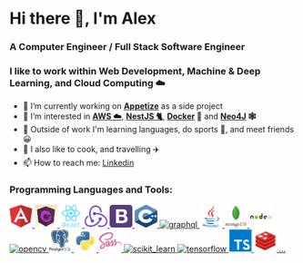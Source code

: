<h1>Hi there 👋, I'm Alex</h1>
<h3>A Computer Engineer / Full Stack Software Engineer</h3>
<h3>I like to work within Web Development, Machine & Deep Learning, and Cloud Computing ☁️ </h3>

- 🔭 I’m currently working on **[Appetize](https://github.com/nik-neg/Appetize)** as a side project
- 🌱 I’m interested in **[AWS ☁️](https://aws.amazon.com/)**,  **[NestJS 🐈](https://nestjs.com/)**, **[Docker](https://www.docker.com/) 🐋** and **[Neo4J](https://neo4j.com/) 🕸️**
- 🌻 Outside of work I'm learning languages, do sports 🏃, and meet friends 😀
- 🍳 I also like to cook, and travelling ✈️
- 📫 How to reach me: [Linkedin](https://www.linkedin.com/in/alexander-genkin-7108081a8/?locale=en_US)


<h3 align="left">Programming Languages and Tools:</h3>
<p align="left"> <a href="https://angular.io" target="_blank"> <img src="https://github.com/nik-neg/nik-neg/blob//main/images/angular-icon.svg" alt="angularjs" width="40" height="40"/> <a href="https://ngrx.io/" target="_blank"> <img src="https://github.com/nik-neg/nik-neg/blob//main/images/ngrx.png" alt="redux" width="40" height="40"/> </a> <a href="https://reactjs.org/" target="_blank"> <img src="https://raw.githubusercontent.com/devicons/devicon/master/icons/react/react-original-wordmark.svg" alt="react" width="40" height="40"/> </a> <a href="https://redux.js.org" target="_blank"> <img src="https://raw.githubusercontent.com/devicons/devicon/master/icons/redux/redux-original.svg" alt="redux" width="40" height="40"/> </a> <a href="https://getbootstrap.com" target="_blank"> <img src="https://github.com/nik-neg/nik-neg/blob//main/images/bootstrap.svg" alt="bootstrap" width="40" height="40"/> </a> <a href="https://en.cppreference.com/w/" target="_blank"> <img src="https://github.com/nik-neg/nik-neg/blob//main/images/c-plusplus.svg" alt="cplusplus" width="40" height="40"/> </a> </a> <a href="https://graphql.org" target="_blank"> <img src="https://www.vectorlogo.zone/logos/graphql/graphql-icon.svg" alt="graphql" width="40" height="40"/> </a> <a href="https://www.java.com" target="_blank"> <img src="https://raw.githubusercontent.com/devicons/devicon/master/icons/java/java-original.svg" alt="java" width="40" height="40"/> </a> <a href="https://www.mongodb.com/" target="_blank"> <img src="https://raw.githubusercontent.com/devicons/devicon/master/icons/mongodb/mongodb-original-wordmark.svg" alt="mongodb" width="40" height="40"/> </a> <a href="https://nodejs.org" target="_blank"> <img src="https://raw.githubusercontent.com/devicons/devicon/master/icons/nodejs/nodejs-original-wordmark.svg" alt="nodejs" width="40" height="40"/> </a> <a href="https://opencv.org/" target="_blank"> <img src="https://www.vectorlogo.zone/logos/opencv/opencv-icon.svg" alt="opencv" width="40" height="40"/> </a> <a href="https://www.postgresql.org" target="_blank"> <img src="https://raw.githubusercontent.com/devicons/devicon/master/icons/postgresql/postgresql-original-wordmark.svg" alt="postgresql" width="40" height="40"/> </a> <a href="https://www.python.org" target="_blank"> <img src="https://raw.githubusercontent.com/devicons/devicon/master/icons/python/python-original.svg" alt="python" width="40" height="40"/> </a> <a href="https://sass-lang.com" target="_blank"> <img src="https://raw.githubusercontent.com/devicons/devicon/master/icons/sass/sass-original.svg" alt="sass" width="40" height="40"/> </a> <a href="https://scikit-learn.org/" target="_blank"> <img src="https://upload.wikimedia.org/wikipedia/commons/0/05/Scikit_learn_logo_small.svg" alt="scikit_learn" width="40" height="40"/> </a> <a href="https://www.tensorflow.org" target="_blank"> <img src="https://www.vectorlogo.zone/logos/tensorflow/tensorflow-icon.svg" alt="tensorflow" width="40" height="40"/> </a> <a href="https://www.typescriptlang.org/" target="_blank"> <img src="https://raw.githubusercontent.com/devicons/devicon/master/icons/typescript/typescript-original.svg" alt="typescript" width="40" height="40"/> </a> <a href="https://redis.io" target="_blank">  <img src="https://github.com/nik-neg/nik-neg/blob/main/images/redis.svg" alt="drawing" width="40"/> ... </a> </p>
